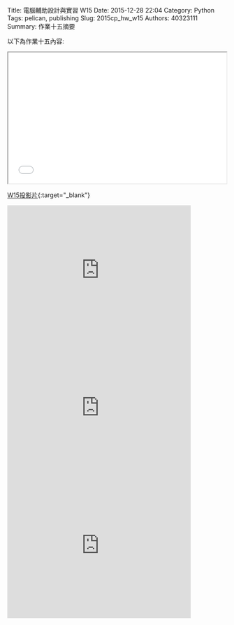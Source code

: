 Title: 電腦輔助設計與實習  W15
Date: 2015-12-28 22:04
Category: Python
Tags: pelican, publishing
Slug: 2015cp_hw_w15
Authors: 40323111
Summary: 作業十五摘要

以下為作業十五內容:

<iframe src="40323111_cp_w15.html" width="500" height="300"></iframe>

[W15投影片](40323111_cp_w15.html){:target="_blank"}

<iframe width="420" height="315" src="https://www.youtube.com/embed/z8EAXJ34das" frameborder="0" allowfullscreen></iframe>

<iframe width="420" height="315" src="https://www.youtube.com/embed/i9U9rRj6mXQ" frameborder="0" allowfullscreen></iframe>

<iframe width="420" height="315" src="https://www.youtube.com/embed/Ktg3qIzprGw" frameborder="0" allowfullscreen></iframe>